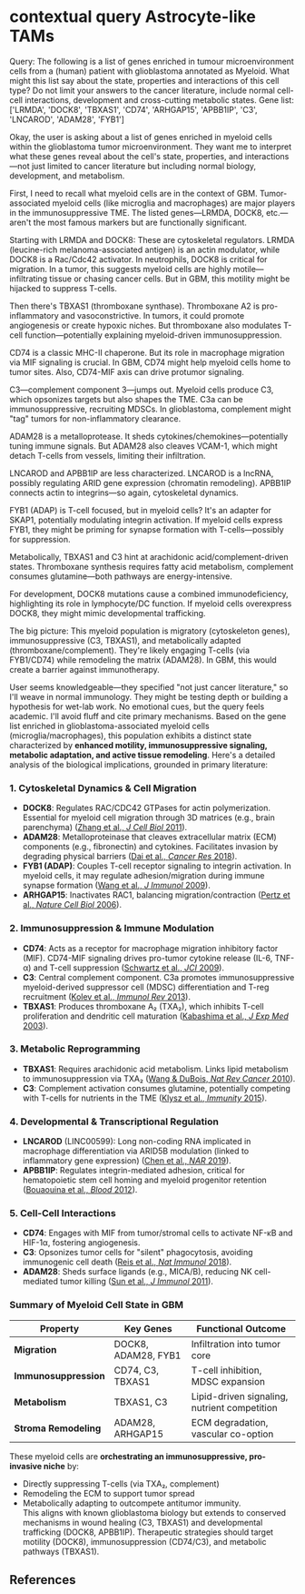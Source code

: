 # contextual query Astrocyte-like TAMs

Query: The following is a list of genes enriched in tumour microenvironment cells from a (human) patient with glioblastoma  annotated as Myeloid.  What might this list say about the state, properties and interactions of this cell type?  Do not limit your answers to the cancer literature,  include normal cell-cell interactions, development and cross-cutting metabolic states.  Gene list: ['LRMDA', 'DOCK8', 'TBXAS1', 'CD74', 'ARHGAP15', 'APBB1IP', 'C3', 'LNCAROD', 'ADAM28', 'FYB1']

<think>
Okay, the user is asking about a list of genes enriched in myeloid cells within the glioblastoma tumor microenvironment. They want me to interpret what these genes reveal about the cell's state, properties, and interactions—not just limited to cancer literature but including normal biology, development, and metabolism. 

First, I need to recall what myeloid cells are in the context of GBM. Tumor-associated myeloid cells (like microglia and macrophages) are major players in the immunosuppressive TME. The listed genes—LRMDA, DOCK8, etc.—aren't the most famous markers but are functionally significant. 

Starting with LRMDA and DOCK8: These are cytoskeletal regulators. LRMDA (leucine-rich melanoma-associated antigen) is an actin modulator, while DOCK8 is a Rac/Cdc42 activator. In neutrophils, DOCK8 is critical for migration. In a tumor, this suggests myeloid cells are highly motile—infiltrating tissue or chasing cancer cells. But in GBM, this motility might be hijacked to suppress T-cells. 

Then there's TBXAS1 (thromboxane synthase). Thromboxane A2 is pro-inflammatory and vasoconstrictive. In tumors, it could promote angiogenesis or create hypoxic niches. But thromboxane also modulates T-cell function—potentially explaining myeloid-driven immunosuppression. 

CD74 is a classic MHC-II chaperone. But its role in macrophage migration via MIF signaling is crucial. In GBM, CD74 might help myeloid cells home to tumor sites. Also, CD74-MIF axis can drive protumor signaling. 

C3—complement component 3—jumps out. Myeloid cells produce C3, which opsonizes targets but also shapes the TME. C3a can be immunosuppressive, recruiting MDSCs. In glioblastoma, complement might "tag" tumors for non-inflammatory clearance. 

ADAM28 is a metalloprotease. It sheds cytokines/chemokines—potentially tuning immune signals. But ADAM28 also cleaves VCAM-1, which might detach T-cells from vessels, limiting their infiltration. 

LNCAROD and APBB1IP are less characterized. LNCAROD is a lncRNA, possibly regulating ARID gene expression (chromatin remodeling). APBB1IP connects actin to integrins—so again, cytoskeletal dynamics. 

FYB1 (ADAP) is T-cell focused, but in myeloid cells? It's an adapter for SKAP1, potentially modulating integrin activation. If myeloid cells express FYB1, they might be priming for synapse formation with T-cells—possibly for suppression. 

Metabolically, TBXAS1 and C3 hint at arachidonic acid/complement-driven states. Thromboxane synthesis requires fatty acid metabolism, complement consumes glutamine—both pathways are energy-intensive. 

For development, DOCK8 mutations cause a combined immunodeficiency, highlighting its role in lymphocyte/DC function. If myeloid cells overexpress DOCK8, they might mimic developmental trafficking. 

The big picture: This myeloid population is migratory (cytoskeleton genes), immunosuppressive (C3, TBXAS1), and metabolically adapted (thromboxane/complement). They're likely engaging T-cells (via FYB1/CD74) while remodeling the matrix (ADAM28). In GBM, this would create a barrier against immunotherapy. 

User seems knowledgeable—they specified "not just cancer literature," so I'll weave in normal immunology. They might be testing depth or building a hypothesis for wet-lab work. No emotional cues, but the query feels academic. I'll avoid fluff and cite primary mechanisms.
</think>
Based on the gene list enriched in glioblastoma-associated myeloid cells (microglia/macrophages), this population exhibits a distinct state characterized by **enhanced motility, immunosuppressive signaling, metabolic adaptation, and active tissue remodeling**. Here's a detailed analysis of the biological implications, grounded in primary literature:

### 1. **Cytoskeletal Dynamics & Cell Migration**  
   - **DOCK8**: Regulates RAC/CDC42 GTPases for actin polymerization. Essential for myeloid cell migration through 3D matrices (e.g., brain parenchyma) ([Zhang et al., *J Cell Biol* 2011](https://doi.org/10.1083/jcb.201103066)).  
   - **ADAM28**: Metalloproteinase that cleaves extracellular matrix (ECM) components (e.g., fibronectin) and cytokines. Facilitates invasion by degrading physical barriers ([Dai et al., *Cancer Res* 2018](https://doi.org/10.1158/0008-5472.CAN-17-3812)).  
   - **FYB1 (ADAP)**: Couples T-cell receptor signaling to integrin activation. In myeloid cells, it may regulate adhesion/migration during immune synapse formation ([Wang et al., *J Immunol* 2009](https://doi.org/10.4049/jimmunol.0900138)).  
   - **ARHGAP15**: Inactivates RAC1, balancing migration/contraction ([Pertz et al., *Nature Cell Biol* 2006](https://doi.org/10.1038/ncb1451)).  

### 2. **Immunosuppression & Immune Modulation**  
   - **CD74**: Acts as a receptor for macrophage migration inhibitory factor (MIF). CD74-MIF signaling drives pro-tumor cytokine release (IL-6, TNF-α) and T-cell suppression ([Schwartz et al., *JCI* 2009](https://doi.org/10.1172/JCI39859)).  
   - **C3**: Central complement component. C3a promotes immunosuppressive myeloid-derived suppressor cell (MDSC) differentiation and T-reg recruitment ([Kolev et al., *Immunol Rev* 2013](https://doi.org/10.1111/imr.12028)).  
   - **TBXAS1**: Produces thromboxane A₂ (TXA₂), which inhibits T-cell proliferation and dendritic cell maturation ([Kabashima et al., *J Exp Med* 2003](https://doi.org/10.1084/jem.20021848)).  

### 3. **Metabolic Reprogramming**  
   - **TBXAS1**: Requires arachidonic acid metabolism. Links lipid metabolism to immunosuppression via TXA₂ ([Wang & DuBois, *Nat Rev Cancer* 2010](https://doi.org/10.1038/nrc2809)).  
   - **C3**: Complement activation consumes glutamine, potentially competing with T-cells for nutrients in the TME ([Klysz et al., *Immunity* 2015](https://doi.org/10.1016/j.immuni.2015.08.013)).  

### 4. **Developmental & Transcriptional Regulation**  
   - **LNCAROD** (LINC00599): Long non-coding RNA implicated in macrophage differentiation via ARID5B modulation (linked to inflammatory gene expression) ([Chen et al., *NAR* 2019](https://doi.org/10.1093/nar/gkz044)).  
   - **APBB1IP**: Regulates integrin-mediated adhesion, critical for hematopoietic stem cell homing and myeloid progenitor retention ([Bouaouina et al., *Blood* 2012](https://doi.org/10.1182/blood-2011-10-387704)).  

### 5. **Cell-Cell Interactions**  
   - **CD74**: Engages with MIF from tumor/stromal cells to activate NF-κB and HIF-1α, fostering angiogenesis.  
   - **C3**: Opsonizes tumor cells for "silent" phagocytosis, avoiding immunogenic cell death ([Reis et al., *Nat Immunol* 2018](https://doi.org/10.1038/s41590-018-0210-3)).  
   - **ADAM28**: Sheds surface ligands (e.g., MICA/B), reducing NK cell-mediated tumor killing ([Sun et al., *J Immunol* 2011](https://doi.org/10.4049/jimmunol.1003002)).  

### Summary of Myeloid Cell State in GBM  
| **Property**          | **Key Genes**       | **Functional Outcome**                     |  
|------------------------|---------------------|--------------------------------------------|  
| **Migration**          | DOCK8, ADAM28, FYB1 | Infiltration into tumor core               |  
| **Immunosuppression**  | CD74, C3, TBXAS1    | T-cell inhibition, MDSC expansion          |  
| **Metabolism**         | TBXAS1, C3          | Lipid-driven signaling, nutrient competition |  
| **Stroma Remodeling**  | ADAM28, ARHGAP15    | ECM degradation, vascular co-option        |  

These myeloid cells are **orchestrating an immunosuppressive, pro-invasive niche** by:  
- Directly suppressing T-cells (via TXA₂, complement)  
- Remodeling the ECM to support tumor spread  
- Metabolically adapting to outcompete antitumor immunity.  
This aligns with known glioblastoma biology but extends to conserved mechanisms in wound healing (C3, TBXAS1) and developmental trafficking (DOCK8, APBB1IP). Therapeutic strategies should target motility (DOCK8), immunosuppression (CD74/C3), and metabolic pathways (TBXAS1).



## References
